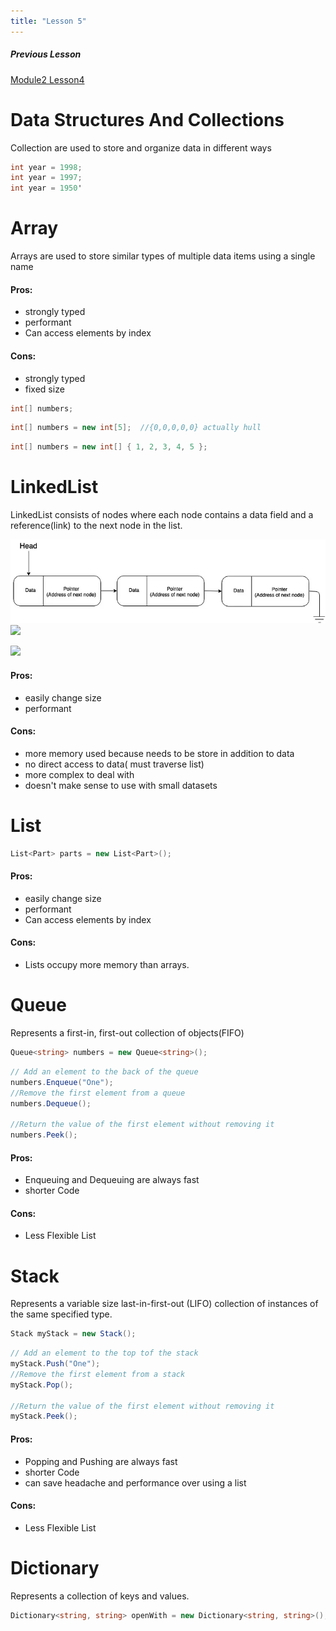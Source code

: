 ```yaml
---
title: "Lesson 5"
---
```

##### Previous Lesson
[Module2 Lesson4](Module2%20Lesson4.md)
# Data Structures And Collections
Collection are used to store and organize data in different ways


```c#
int year = 1998;
int year = 1997;
int year = 1950'
```

# Array
Arrays are used to store similar types of multiple data items using a single name

#### Pros:
- strongly typed
- performant 
- Can access elements by index

#### Cons:
- strongly typed
- fixed size
		

```c#
int[] numbers;
```


```c#
int[] numbers = new int[5];  //{0,0,0,0,0} actually hull 
```


```c#
int[] numbers = new int[] { 1, 2, 3, 4, 5 };
```



# LinkedList
LinkedList consists of nodes where each node contains a data field and a reference(link) to the next node in the list.

![](image/Linked%20List.webp)
![](https://miro.medium.com/v2/resize:fit:1400/1*UWyY_qX0193MwNhpD9foXg.png)

![](https://miro.medium.com/v2/resize:fit:1400/1*QEPR7Z-EMXHwq-D8TjDyLg.png)
#### Pros:
- easily change size
- performant 
#### Cons:
- more memory used because   needs to be store in addition to data
- no direct access to data( must traverse list)
- more complex to deal with
- doesn't make sense to use with small datasets

# List

```C#
List<Part> parts = new List<Part>();
```
#### Pros:
- easily change size
- performant 
- Can access elements by index

#### Cons:
- Lists occupy more memory than arrays.

# Queue
Represents a first-in, first-out collection of objects(FIFO)
```c#
Queue<string> numbers = new Queue<string>();
```


```c#
// Add an element to the back of the queue
numbers.Enqueue("One");
//Remove the first element from a queue
numbers.Dequeue();

//Return the value of the first element without removing it
numbers.Peek();
```
#### Pros:
- Enqueuing and  Dequeuing are always fast
- shorter Code

#### Cons:
- Less Flexible List


# Stack  
Represents a variable size last-in-first-out (LIFO) collection of instances of the same specified type.

```c#
Stack myStack = new Stack();
```


```c#
// Add an element to the top tof the stack
myStack.Push("One");
//Remove the first element from a stack
myStack.Pop();

//Return the value of the first element without removing it
myStack.Peek();
```
#### Pros:
- Popping and  Pushing are always fast
- shorter Code 
- can save headache and performance over using a list

#### Cons:
- Less Flexible List

# Dictionary
Represents a collection of keys and values.
```c#
Dictionary<string, string> openWith = new Dictionary<string, string>();

```




